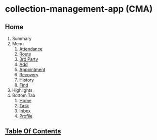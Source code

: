 # collection-management-app (CMA)

## Home
1. Summary
2. Menu
    1. [Attendance](https://github.com/diohlicious/collection-management-app/blob/master/Attendance.md)
    2. [Route](https://github.com/diohlicious/collection-management-app/blob/master/Route.md)
    3. [3rd Party](https://github.com/diohlicious/collection-management-app/blob/master/3rd-Party.md)
    4. [Add](https://github.com/diohlicious/collection-management-app/blob/master/Add.md)
    5. [Appointment](https://github.com/diohlicious/collection-management-app/blob/master/Appointment.md)
    6. [Recovery](https://github.com/diohlicious/collection-management-app/blob/master/Recovery.md)
    7. [History](https://github.com/diohlicious/collection-management-app/blob/master/History.md)
    8. [Find](https://github.com/diohlicious/collection-management-app/blob/master/Find.md)
3. Highlights
4. Bottom Tab
    1. [Home](https://github.com/diohlicious/collection-management-app/blob/master/Home.md)
    2. [Task](https://github.com/diohlicious/collection-management-app/blob/master/Task.md)
    3. [Inbox](https://github.com/diohlicious/collection-management-app/blob/master/Inbox.md)
    4. [Profile](https://github.com/diohlicious/collection-management-app/blob/master/Profile.md)
## [Table Of Contents](https://github.com/diohlicious/collection-management-app/blob/master/Readme.md)
